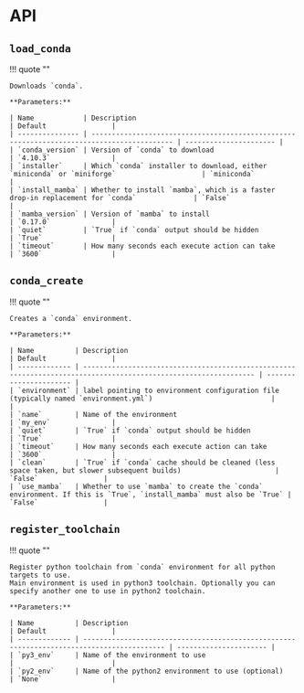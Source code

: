 # API

## `load_conda`

!!! quote ""

    Downloads `conda`.

    **Parameters:**

    | Name            | Description                                                                                | Default                |
    | --------------- | ------------------------------------------------------------------------------------------ | ---------------------- |
    | `conda_version` | Version of `conda` to download                                                             | `4.10.3`               |
    | `installer`     | Which `conda` installer to download, either `miniconda` or `miniforge`                     | `miniconda`            |
    | `install_mamba` | Whether to install `mamba`, which is a faster drop-in replacement for `conda`              | `False`                |
    | `mamba_version` | Version of `mamba` to install                                                              | `0.17.0`               |
    | `quiet`         | `True` if `conda` output should be hidden                                                  | `True`                 |
    | `timeout`       | How many seconds each execute action can take                                              | `3600`                 |

## `conda_create`

!!! quote ""

    Creates a `conda` environment.

    **Parameters:**

    | Name          | Description                                                                                                      | Default                |
    | ------------- | ---------------------------------------------------------------------------------------------------------------- | ---------------------- |
    | `environment` | label pointing to environment configuration file (typically named `environment.yml`)                             |                        |
    | `name`        | Name of the environment                                                                                          | `my_env`               |
    | `quiet`       | `True` if `conda` output should be hidden                                                                        | `True`                 |
    | `timeout`     | How many seconds each execute action can take                                                                    | `3600`                 |
    | `clean`       | `True` if `conda` cache should be cleaned (less space taken, but slower subsequent builds)                       | `False`                |
    | `use_mamba`   | Whether to use `mamba` to create the `conda` environment. If this is `True`, `install_mamba` must also be `True` | `False`                |

## `register_toolchain`

!!! quote ""

    Register python toolchain from `conda` environment for all python targets to use.
    Main environment is used in python3 toolchain. Optionally you can specify another one to use in python2 toolchain.

    **Parameters:**

    | Name          | Description                                                                                | Default                |
    | ------------- | ------------------------------------------------------------------------------------------ | ---------------------- |
    | `py3_env`     | Name of the environment to use                                                             |                        |
    | `py2_env`     | Name of the python2 environment to use (optional)                                          | `None`                 |
